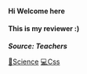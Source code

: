 <link rel="stylesheet"
href="https://actwu.github.io/Web-Dev/mdfutr.css"/>

#### Hi Welcome here
#### This is my reviewer :)
***Source: Teachers***

[🌱Science](/key/science.md)
[💻Css](/key/css.md)
